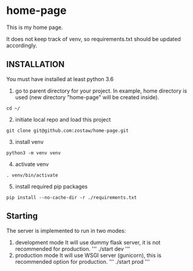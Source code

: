 # home-page
This is my home page.

It does not keep track of venv, so requirements.txt should be updated accordingly.

## INSTALLATION
You must have installed at least python 3.6

1. go to parent directory for your project. In example, home directory is used (new directory "home-page" will be created inside).
```
cd ~/
```

2. initiate local repo and load this project
```
git clone git@github.com:zostaw/home-page.git
```
3. install venv
```
python3 -m venv venv
```
4. activate venv
```
. venv/bin/activate
```
5. install required pip packages
```
pip install --no-cache-dir -r ./requirements.txt
```


## Starting
The server is implemented to run in two modes:
1. development mode
It will use dummy flask server, it is not recommended for production.
'''
./start dev
'''
2. production mode
It will use WSGI server (gunicorn), this is recommended option for production.
'''
./start prod
'''
